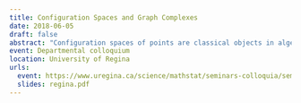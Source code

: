 ```yaml
---
title: Configuration Spaces and Graph Complexes
date: 2018-06-05
draft: false
abstract: "Configuration spaces of points are classical objects in algebraic topology that appear in a wide range of applications. Despite their apparent simplicity, they remain intriguing. Kontsevich proved in the 90's that they are intimately related to \"graph complexes\", combinatorial objects that can be used to explicitly describe the homotopy type of configuration spaces in a Euclidean space. After recalling the above story, I will explain a conjecture of Lambrechts and Stanley about configuration spaces of simply connected closed manifolds. I will then give an idea of the proof of this conjecture, using graph complexes similar to the ones appearing in the works of Kontsevich. I will also describe recent generalizations: for manifolds with boundary, and for so-called \"framed\" configuration spaces (j/w Campos, Ducoulombier, Lambrechts, and Willwacher). Finally, I will talk about applications of these results."
event: Departmental colloquium
location: University of Regina
urls:
  event: https://www.uregina.ca/science/mathstat/seminars-colloquia/sem-colloq-2018.html
  slides: regina.pdf
---
```

